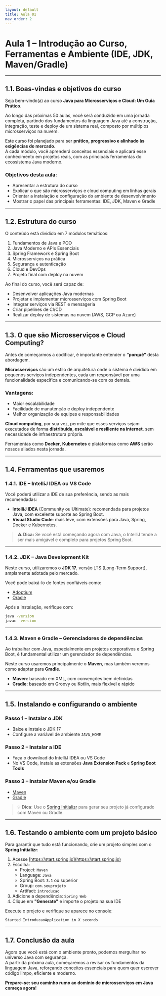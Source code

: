 ```yaml
---
layout: default
title: Aula 01
nav_order: 2
---
```


# Aula 1 – Introdução ao Curso, Ferramentas e Ambiente (IDE, JDK, Maven/Gradle)

---

## 1.1. Boas-vindas e objetivos do curso

Seja bem-vindo(a) ao curso **Java para Microsserviços e Cloud: Um Guia Prático**.
 
Ao longo das próximas 50 aulas, você será conduzido em uma jornada completa, partindo dos fundamentos da linguagem Java até a construção, integração, teste e deploy de um sistema real, composto por múltiplos microsserviços na nuvem.

Este curso foi planejado para ser **prático, progressivo e alinhado às exigências do mercado**.  
A cada módulo, você aprenderá conceitos essenciais e aplicará esse conhecimento em projetos reais, com as principais ferramentas do ecossistema Java moderno.

### Objetivos desta aula:
- Apresentar a estrutura do curso  
- Explicar o que são microsserviços e cloud computing em linhas gerais  
- Orientar a instalação e configuração do ambiente de desenvolvimento  
- Mostrar o papel das principais ferramentas: IDE, JDK, Maven e Gradle  

---

## 1.2. Estrutura do curso

O conteúdo está dividido em 7 módulos temáticos:

1. Fundamentos de Java e POO  
2. Java Moderno e APIs Essenciais  
3. Spring Framework e Spring Boot  
4. Microsserviços na prática  
5. Segurança e autenticação  
6. Cloud e DevOps  
7. Projeto final com deploy na nuvem  

Ao final do curso, você será capaz de:

- Desenvolver aplicações Java modernas  
- Projetar e implementar microsserviços com Spring Boot  
- Integrar serviços via REST e mensageria  
- Criar pipelines de CI/CD  
- Realizar deploy de sistemas na nuvem (AWS, GCP ou Azure)  

---

## 1.3. O que são Microsserviços e Cloud Computing?

Antes de começarmos a codificar, é importante entender o **“porquê”** desta abordagem.

**Microsserviços** são um estilo de arquitetura onde o sistema é dividido em pequenos serviços independentes, cada um responsável por uma funcionalidade específica e comunicando-se com os demais.

### Vantagens:
- Maior escalabilidade  
- Facilidade de manutenção e deploy independente  
- Melhor organização de equipes e responsabilidades  

**Cloud computing**, por sua vez, permite que esses serviços sejam executados de forma **distribuída, escalável e resiliente na internet**, sem necessidade de infraestrutura própria.

Ferramentas como **Docker**, **Kubernetes** e plataformas como **AWS** serão nossos aliados nesta jornada.

---

## 1.4. Ferramentas que usaremos

### 1.4.1. IDE – IntelliJ IDEA ou VS Code

Você poderá utilizar a IDE de sua preferência, sendo as mais recomendadas:

- **IntelliJ IDEA** (Community ou Ultimate): recomendada para projetos Java, com excelente suporte ao Spring Boot.  
- **Visual Studio Code**: mais leve, com extensões para Java, Spring, Docker e Kubernetes.

> ⚠️ **Dica:** Se você está começando agora com Java, o IntelliJ tende a ser mais amigável e completo para projetos Spring Boot.

---

### 1.4.2. JDK – Java Development Kit

Neste curso, utilizaremos o **JDK 17**, versão LTS (Long-Term Support), amplamente adotada pelo mercado.

Você pode baixá-lo de fontes confiáveis como:
- [Adoptium](https://adoptium.net/)
- [Oracle](https://www.oracle.com/java/technologies/javase-downloads.html)

Após a instalação, verifique com:

```bash
java -version
javac -version
```

---

### 1.4.3. Maven e Gradle – Gerenciadores de dependências

Ao trabalhar com Java, especialmente em projetos corporativos e Spring Boot, é fundamental utilizar um gerenciador de dependências.

Neste curso usaremos principalmente o **Maven**, mas também veremos como adaptar para **Gradle**.

- **Maven**: baseado em XML, com convenções bem definidas  
- **Gradle**: baseado em Groovy ou Kotlin, mais flexível e rápido  

---

## 1.5. Instalando e configurando o ambiente

### Passo 1 – Instalar o JDK
- Baixe e instale o JDK 17  
- Configure a variável de ambiente `JAVA_HOME`  

### Passo 2 – Instalar a IDE
- Faça o download do IntelliJ IDEA ou VS Code  
- No VS Code, instale as extensões **Java Extension Pack** e **Spring Boot Tools**

### Passo 3 – Instalar Maven e/ou Gradle
- [Maven](https://maven.apache.org/download.cgi)  
- [Gradle](https://gradle.org/install/)

> 💡 **Dica:** Use o [Spring Initializr](https://start.spring.io) para gerar seu projeto já configurado com Maven ou Gradle.

---

## 1.6. Testando o ambiente com um projeto básico

Para garantir que tudo está funcionando, crie um projeto simples com o **Spring Initializr**:

1. Acesse [https://start.spring.io](https://start.spring.io)  
2. Escolha:
   - Project: `Maven`  
   - Language: `Java`  
   - Spring Boot: `3.1` ou superior  
   - Group: `com.seuprojeto`  
   - Artifact: `introducao`  
3. Adicione a dependência: `Spring Web`  
4. Clique em **"Generate"** e importe o projeto na sua IDE  

Execute o projeto e verifique se aparece no console:

```bash
Started IntroducaoApplication in X seconds
```

---

## 1.7. Conclusão da aula

Agora que você está com o ambiente pronto, podemos mergulhar no universo Java com segurança.  
A partir da próxima aula, começaremos a revisar os fundamentos da linguagem Java, reforçando conceitos essenciais para quem quer escrever código limpo, eficiente e moderno.

**Prepare-se: seu caminho rumo ao domínio de microsserviços em Java começa agora!**

